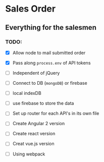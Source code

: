 # Sales Order 
## Everything for the salesmen

### TODO:
- [x] Allow node to mail submitted order
- [x] Pass along `process.env` of API tokens
- [ ] Independent of jQuery 
- [ ] Connect to DB (`mongoDB`) or firebase
- [ ] local indexDB
- [ ] use firebase to store the data
- [ ] Set up router for each API's in its own file 
- [ ] Create Angular 2 version
- [ ] Create react version
- [ ] Creat vue.js version 
- [ ] Using webpack







